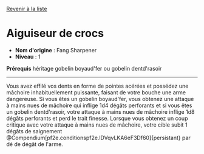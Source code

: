 [Revenir à la liste](list.md)

# Aiguiseur de crocs

 * **Nom d'origine** : Fang Sharpener
 * **Niveau** : 1


<p><span id="ctl00_MainContent_DetailedOutput"><strong>Prérequis</strong> héritage gobelin boyaud'fer ou gobelin dentd'rasoir<br></span></p>
<hr>
<p>Vous avez effilé vos dents en forme de pointes acérées et possédez une mâchoire inhabituellement puissante, faisant de votre bouche une arme dangereuse. Si vous êtes un gobelin boyaud'fer, vous obtenez une attaque à mains nues de mâchoire qui inflige 1d4 dégâts perforants et si vous êtes un gobelin dentd'rasoir, votre attaque à mains nues de mâchoire inflige 1d8 dégâts perforants et perd le trait finesse. Lorsque vous obtenez un coup critique avec votre attaque à mains nues de mâchoire, votre cible subit 1 dégâts de saignement @Compendium[pf2e.conditionspf2e.lDVqvLKA6eF3Df60]{persistant} par dé de dégât de l'arme.&nbsp;</p>
